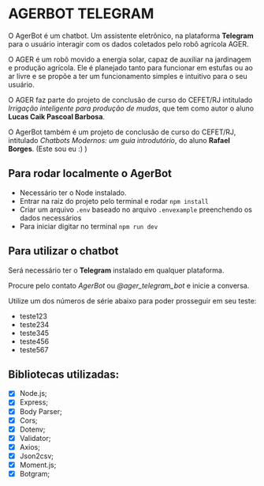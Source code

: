 # AGERBOT TELEGRAM

O AgerBot é um chatbot. Um assistente eletrônico, na plataforma **Telegram** para o usuário interagir com os dados coletados pelo robô agrícola AGER.

O AGER é um robô movido a energia solar, capaz de auxiliar na jardinagem e produção agrícola. Ele é planejado tanto para funcionar em estufas ou ao ar livre e se propõe a ter um funcionamento simples e intuitivo para o seu usuário.

O AGER faz parte do projeto de conclusão de curso do CEFET/RJ intitulado _Irrigação inteligente para produção de mudas_, que tem como autor o aluno **Lucas Caik Pascoal Barbosa**.

O AgerBot também é um projeto de conclusão de curso do CEFET/RJ, intitulado _Chatbots Modernos: um guia introdutório_, do aluno **Rafael Borges**. (Este sou eu :) )

## Para rodar localmente o AgerBot

- Necessário ter o Node instalado.
- Entrar na raiz do projeto pelo terminal e rodar `npm install`
- Criar um arquivo `.env` baseado no arquivo `.envexample` preenchendo os dados necessários
- Para iniciar digitar no terminal `npm run dev`

## Para utilizar o chatbot

Será necessário ter o **Telegram** instalado em qualquer plataforma.

Procure pelo contato _AgerBot_ ou _@ager_telegram_bot_ e inicie a conversa.

Utilize um dos números de série abaixo para poder prosseguir em seu teste:

- teste123
- teste234
- teste345
- teste456
- teste567

## Bibliotecas utilizadas:

- [x] Node.js;
- [x] Express;
- [x] Body Parser;
- [x] Cors;
- [x] Dotenv;
- [x] Validator;
- [x] Axios;
- [x] Json2csv;
- [x] Moment.js;
- [x] Botgram;
